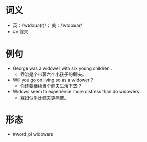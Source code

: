 # 词义
- 英：/ˈwɪdəʊə(r)/； 美：/ˈwɪdoʊər/
- #n 鳏夫
# 例句
- George was a widower with six young children .
	- 乔治是个带著六个小孩子的鳏夫。
- Will you go on living so as a widower ?
	- 你还要继续当个鳏夫生活下去？
- Widows seem to experience more distress than do widowers .
	- 寡妇似乎比鳏夫更痛苦。
# 形态
- #word_pl widowers
